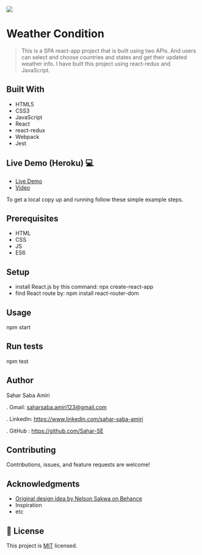 ![](https://img.shields.io/badge/Microverse-blueviolet)

# Weather Condition

> This is a SPA react-app project that is built using two APIs. And users can select and choose countries and states and get their updated weather info. 
I have built this project using react-redux and JavaScript.


## Built With 

- HTML5
- CSS3
- JavaScript
- React
- react-redux
- Webpack
- Jest

## Live Demo (Heroku) 💻
- [Live Demo](https://redux-h.herokuapp.com/)
- [Video](https://drive.google.com/file/d/1uLP1O-SsjV0MefNjApHnsp_v3mrmgrwc/view?usp=sharing)


To get a local copy up and running follow these simple example steps.

## Prerequisites
- HTML
- CSS
- JS
- ES6
## Setup
- install React.js by this command: npx create-react-app <app name> 
- find React route by: npm install react-router-dom
## Usage
  npm start
## Run tests
  npm test
  
## Author
Sahar Saba Amiri

. Gmail: saharsaba.amiri123@gmail.com

. LinkedIn: https://www.linkedin.com/sahar-saba-amiri

. GitHub : https://github.com/Sahar-SE

## Contributing
Contributions, issues, and feature requests are welcome!

## Acknowledgments

- [Original design idea by Nelson Sakwa on Behance](https://www.behance.net/sakwadesignstudio)
- Inspiration
- etc

## 📝 License

This project is [MIT](./MIT.md) licensed.
